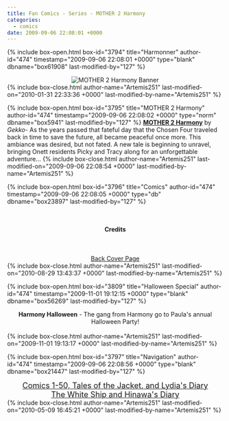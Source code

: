 ```yaml
---
title: Fan Comics - Series - MOTHER 2 Harmony
categories:
  - comics
date: 2009-09-06 22:08:01 +0000
---
```

{% include box-open.html box-id="3794" title="Harmonner" author-id="474" timestamp="2009-09-06 22:08:01 +0000" type="blank" dbname="box61908" last-modified-by="127" %}
<center>
<img src="http - //starmen.net/comics/series/harmony/harmonybanner2.jpg" alt="MOTHER 2 Harmony Banner" />
</center>
{% include box-close.html author-name="Artemis251" last-modified-on="2010-01-31 22:33:36 +0000" last-modified-by-name="Artemis251" %}

{% include box-open.html box-id="3795" title="MOTHER 2 Harmony" author-id="474" timestamp="2009-09-06 22:08:02 +0000" type="norm" dbname="box5941" last-modified-by="127" %}
<b><u>MOTHER 2 Harmony</u></b> by <i>Gekko</i>-  As the years passed that fateful day that the Chosen Four traveled back in time to save the future, all became peaceful once more. This ambiance was desired, but not fated. A new tale is beginning to unravel, bringing Onett residents Picky and Tracy along for an unforgettable adventure...
{% include box-close.html author-name="Artemis251" last-modified-on="2009-09-06 22:08:54 +0000" last-modified-by-name="Artemis251" %}

{% include box-open.html box-id="3796" title="Comics" author-id="474" timestamp="2009-09-06 22:08:05 +0000" type="db" dbname="box23897" last-modified-by="127" %}
<center>
<navigator search="`Content` LIKE 'Harmony%'" display="no" start="50" quantity="30" section="description" /><displaytor mode="twocolumnlist" />
<br /><br />
<b>Credits</b>
<br /><br />
<navigator search="`Content` LIKE 'HarmCreds%'" display="no" start="0" quantity="3" section="description" /><displaytor mode="list" />
<br /><br />
<a href="http://starmen.net/vote/vote.php?id=29443">Back Cover Page</a>
</center>
{% include box-close.html author-name="Artemis251" last-modified-on="2010-08-29 13:43:37 +0000" last-modified-by-name="Artemis251" %}

{% include box-open.html box-id="3809" title="Halloween Special" author-id="474" timestamp="2009-11-01 19:12:15 +0000" type="blank" dbname="box56269" last-modified-by="127" %}
<center><b>Harmony Halloween</b> - The gang from Harmony go to Paula's annual Halloween Party!
<br /><br />
<navigator search="`Content` LIKE 'Gekko Hallow%'" display="no" quantity="50" section="description" /><displaytor mode="list" /></center>
{% include box-close.html author-name="Artemis251" last-modified-on="2009-11-01 19:13:17 +0000" last-modified-by-name="Artemis251" %}

{% include box-open.html box-id="3797" title="Navigation" author-id="474" timestamp="2009-09-06 22:08:56 +0000" type="blank" dbname="box21447" last-modified-by="127" %}
<center><a href="index.php"><font size="4">Comics 1-50, Tales of the Jacket, and Lydia's Diary</font></a><br />
<a href="index3.php"><font size="4">The White Ship and Hinawa's Diary</font></a></center>
{% include box-close.html author-name="Artemis251" last-modified-on="2010-05-09 16:45:21 +0000" last-modified-by-name="Artemis251" %}
